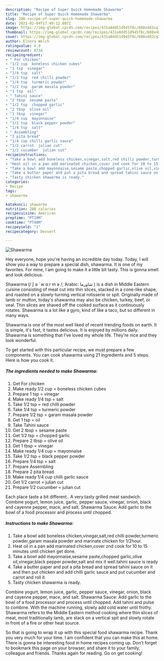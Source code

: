 ```yaml
---
description: "Recipe of Super Quick Homemade Shawarma"
title: "Recipe of Super Quick Homemade Shawarma"
slug: 286-recipe-of-super-quick-homemade-shawarma
date: 2021-02-04T17:49:12.807Z
image: https://img-global.cpcdn.com/recipes/431a8dd51d945f8c/680x482cq70/shawarma-recipe-main-photo.jpg
thumbnail: https://img-global.cpcdn.com/recipes/431a8dd51d945f8c/680x482cq70/shawarma-recipe-main-photo.jpg
cover: https://img-global.cpcdn.com/recipes/431a8dd51d945f8c/680x482cq70/shawarma-recipe-main-photo.jpg
author: Elnora Welch
ratingvalue: 4.9
reviewcount: 8734
recipeingredient:
- " For chicken"
- "1/2 cup  boneless chicken cubes"
- "1 tsp  vinegar"
- "1/4 tsp  salt"
- "1/2 tsp  red chilli powder"
- "1/4 tsp  turmeric powder"
- "1/2 tsp  garam masala powder"
- "1 tsp  oil"
- " Tahini sauce"
- "2 tbsp  sesame paste"
- "1/2 tsp  chopped garlic"
- "2 tbsp  olive oil"
- "1 tbsp  vinegar"
- "1/4 cup  mayonnaise"
- "1/2 tsp  black pepper powder"
- "1/4 tsp  salt"
- " Assembling"
- "2 pita bread"
- "1/4 cup chilli garlic sauce"
- "1/2 carrot  julian cut"
- "1/2 cucumber  julian cut"
recipeinstructions:
- "Take a bowl add boneless chicken,vinegar,salt,red chilli powder,turmeric powder,garam masala powder and marinate chicken for 1/2hour."
- "Heat oil in a pan add marinated chicken,cover znd cook for 10 to 15 minutes until chicken get done."
- "Take a bowl add mayonnaise,sesame paste,chopped garlic,olive oil,vinegar,black pepper powder,salt and mix it well.tahini sauce is ready"
- "Take a butter paper and put a pita bread and spread tahini sauce on it and then put chicken and add chilli garlic sauce and put cucumber and carrot and roll it."
- "Tasty chicken shawarma is ready."
categories:
- Recipe
tags:
- shawarma

katakunci: shawarma 
nutrition: 280 calories
recipecuisine: American
preptime: "PT19M"
cooktime: "PT48M"
recipeyield: "1"
recipecategory: Dessert

---
```



![Shawarma](https://img-global.cpcdn.com/recipes/431a8dd51d945f8c/680x482cq70/shawarma-recipe-main-photo.jpg)

Hey everyone, hope you're having an incredible day today. Today, I will show you a way to prepare a special dish, shawarma. It is one of my favorites. For mine, I am going to make it a little bit tasty. This is gonna smell and look delicious.

Shawarma (/ ʃ ə ˈ w ɑːr m ə /; Arabic: شاورما ‎) is a dish in Middle Eastern cuisine consisting of meat cut into thin slices, stacked in a cone-like shape, and roasted on a slowly-turning vertical rotisserie or spit. Originally made of lamb or mutton, today&#39;s shawarma may also be chicken, turkey, beef, or veal. Thin slices are shaved off the cooked surface as it continuously rotates. Shawarma is a lot like a gyro, kind of like a taco, but so different in many ways.

Shawarma is one of the most well liked of recent trending foods on earth. It is simple, it's fast, it tastes delicious. It is enjoyed by millions daily. Shawarma is something that I've loved my whole life. They're nice and they look wonderful.


To get started with this particular recipe, we must prepare a few components. You can cook shawarma using 21 ingredients and 5 steps. Here is how you cook it.

<!--inarticleads1-->

##### The ingredients needed to make Shawarma:

1. Get  For chicken
1. Make ready 1/2 cup = boneless chicken cubes
1. Prepare 1 tsp = vinegar
1. Make ready 1/4 tsp = salt
1. Take 1/2 tsp = red chilli powder
1. Take 1/4 tsp = turmeric powder
1. Prepare 1/2 tsp = garam masala powder
1. Get 1 tsp = oil
1. Take  Tahini sauce
1. Get 2 tbsp = sesame paste
1. Get 1/2 tsp = chopped garlic
1. Prepare 2 tbsp = olive oil
1. Get 1 tbsp = vinegar
1. Make ready 1/4 cup = mayonnaise
1. Take 1/2 tsp = black pepper powder
1. Prepare 1/4 tsp = salt
1. Prepare  Assembling
1. Prepare 2 pita bread
1. Make ready 1/4 cup chilli garlic sauce
1. Get 1/2 carrot = julian cut
1. Prepare 1/2 cucumber = julian cut


Each place taste a bit different.. A very tasty grilled meat sandwich. Combine yogurt, lemon juice, garlic, pepper sauce, vinegar, onion, black and cayenne pepper, mace, and salt. Shawarma Sauce: Add garlic to the bowl of a food processor and process until chopped. 

<!--inarticleads2-->

##### Instructions to make Shawarma:

1. Take a bowl add boneless chicken,vinegar,salt,red chilli powder,turmeric powder,garam masala powder and marinate chicken for 1/2hour.
1. Heat oil in a pan add marinated chicken,cover znd cook for 10 to 15 minutes until chicken get done.
1. Take a bowl add mayonnaise,sesame paste,chopped garlic,olive oil,vinegar,black pepper powder,salt and mix it well.tahini sauce is ready
1. Take a butter paper and put a pita bread and spread tahini sauce on it and then put chicken and add chilli garlic sauce and put cucumber and carrot and roll it.
1. Tasty chicken shawarma is ready.


Combine yogurt, lemon juice, garlic, pepper sauce, vinegar, onion, black and cayenne pepper, mace, and salt. Shawarma Sauce: Add garlic to the bowl of a food processor and process until chopped. Add tahini and pulse to combine. With the machine running, slowly add cold water until frothy. Shawarma refers to the Middle Eastern method cooking where thin slices of meat, most traditionally lamb, are stack on a vertical spit and slowly rotate in front of a fire or other heat source. 

So that is going to wrap it up with this special food shawarma recipe. Thank you very much for your time. I am confident that you can make this at home. There is gonna be interesting food in home recipes coming up. Don't forget to bookmark this page on your browser, and share it to your family, colleague and friends. Thanks again for reading. Go on get cooking!
